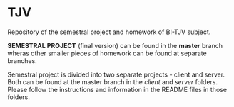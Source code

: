 # TJV

Repository of the semestral project and homework of BI-TJV subject.

**SEMESTRAL PROJECT** (final version) can be found in the **master** branch wheras other smaller pieces of homework can be found at separate branches.

Semestral project is divided into two separate projects - client and server. Both can be found at the master branch in the *client* and *server* folders. Please follow the instructions and information in the README files in those folders.
